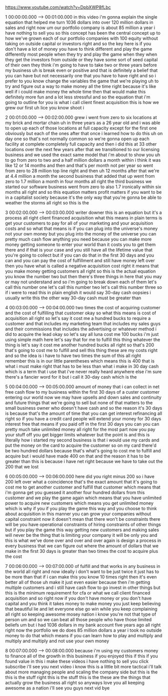 https://www.youtube.com/watch?v=DpbXWP8fLbc

1 00:00:00.000 --\> 00:01:00.000 in this video i'm gonna explain the
single equation that helped me turn 1036 dollars into over 120 million
dollars in sales and right now um our portfolio company is about 85
million a year i have nothing to sell you so this concept has been the
central concept up to how we've grown each of our portfolio companies
with 100 equity without taking on outside capital or investors right and
so the key here is if you don't have a lot of money you have to think
different and play the game differently most people when they try and
play the game when they when they get the investors from outside or they
have some sort of seed capital of their own they think i'm going to have
to take two or three years before my business uh is break even or
positive and that is definitely a belief that you can have but not
necessarily one that you have to have right and so i prefer to you know
change the variables the game that we're playing uh to try and figure
out a way to make money all the time right because it's like well if i
could make money the whole time then that would make this definitely
more fun and a lot less stressful and so the equation that i'm going to
outline for you is what i call client finest acquisition this is how we
grew our first uh lice you know shoot i

2 00:01:00.000 --\> 00:02:00.000 grew i went from zero to six locations
at my brick and mortar chain uh in three years as a 26 year old and i
was able to open up each of those locations at full capacity except for
the first one obviously but each of the ones after that once i learned
how to do this uh on day one so that's not normally common so we're
gonna open up each facility at complete completely full capacity and
then i did this at 33 other locations over the next few years after that
we transitioned to our licensing business and we used the exact same
model that i'm about to show you uh to go from zero to two and a half
million dollars a month within i think it was like 12 or 14 months and
then and that's per month not per year so went from zero to 28 million
top line right and then uh 12 months after that we're at 4.4 million a
month the second business that added that up went from zero to 1.7
million a month in four months all right the third business we started
our software business went from zero to also 1.7 ironically within six
months all right and so this equation matters profit matters if you want
to be in a capitalist society because it's the only way that you're
gonna be able to weather the storms all right so this is the

3 00:02:00.000 --\> 00:03:00.000 writer downer this is an equation but
it's a process all right client financed acquisition what this means in
plain terms is get your customers to pay for all of your marketing and
your acquisition costs and so what that means is if you can plug into
the universe's money not your own money but you plug into the money of
the universe you can pretty much cash flow anything you need because you
can make more money getting someone to enter your world than it costs
you to get them there and if that is your case and you still have all
the lifetime value that you're going to collect but if you can do that
in the first 30 days and you can and you can pay the cost of fulfillment
and still have money left over then you have what is called a negative
acquisition cost right it means that you make money getting customers
all right so this is the actual equation you know the number two but
then there's three things in here that you may or may not understand and
so i'm going to break down each of them let's call this number one let's
call this number two let's call this number three so if i were to read
this in plain english it would say 30-day cash oopsies i usually write
this the other way 30-day cash must be greater than

4 00:03:00.000 --\> 00:04:00.000 two times the cost of acquiring
customer and the cost of fulfilling that customer okay so what this
means is cost of acquisition all right so let's say it cost me a hundred
bucks to require a customer and that includes my marketing team that
includes my sales guys and their commissions that includes the
advertising or whatever method i did to acquire the lead okay so let's
say all luna cost me 100 bucks i'm just using simple math here let's say
that for me to fulfill this thing whatever the thing is let's say it
cost me another hundred bucks all right so that's 200 that's going to
cost me to fulfill and sell this thing these are my costs right and so
the idea is i have to have two times the sum of this all right remember
this is in our little parentheses which means this is 400 that is what i
must make right that has to be less than what i make in 30 day cash
which is a term that i use that i've never really heard anywhere else
i'm sure there's a fancier word for it but i call it 30-day cash which
is the

5 00:04:00.000 --\> 00:05:00.000 amount of money that i can collect in
net free cash flow to my business within the first 30 days of a custer
customer entering our world now we may have upsells and down sales and
continuity and future things that we're going to sell but none of that
matters to the small business owner who doesn't have cash and so the
reason it's 30 days is because that's the amount of time that you can
get interest refinancing all right so if you have a credit card people
will extend your money for 30 days interest free that means if you paid
off in the first 30 days you can you can pretty much take unlimited
money all right for the most part now you pay your stuff off you get
bigger limits whatever but the point is and this is literally how i
started my second business is that i would use my cards and put the
money on the card to acquire the customer so on my card there'd be two
hundred dollars because that's what's going to cost me to fulfill and
acquire but i would have made 400 on that and the reason it has to be
greater than this is because i have net right because we have to take
out the 200 that we lost

6 00:05:00.000 --\> 00:06:00.000 here did you right minus 200 so i have
200 left over what a coincidence that's the exact amount that it's going
to cost me to get another customer and fulfill that customer which means
that i'm gonna get you guessed it another four hundred dollars from this
customer and we play the game again which means that you have unlimited
power to acquire new customers which means you get unlimited money which
is why if you if you play the game this way and you choose to think
about acquisition in this manner you can grow your companies without
capital constraint now it doesn't mean that there won't be constraints
there will be you have operational constraints of hiring constraints of
other things but if you play the game this way getting new customers and
making sales will never be the thing that is limiting your company it
will be only you and this is what we've done over and over and over
again is design a process in every business that we can figure out where
the amount of dollars that we make in the first 30 days is greater than
two times the cost to acquire plus the cost

7 00:06:00.000 --\> 00:07:00.000 of fulfill and that works in any
business in the world all right and now ideally i don't want to be just
twice it just has to be more than that if i can make this you know 10
times right then it's even better all of those uh make it just even
easier because then i'm getting multiple customers and i still have cash
flow to go invest in other things but this is the minimum requirement
for cfa or what we call client financed acquisition and so right now if
you don't have money or you don't have capital and you think it takes
money to make money you just keep believing that beautiful lie and let
everyone else go win while you keep complaining all right so keeping
awesome mosey nation i know you're not that type of person um and so we
can beat all those people who have those limited beliefs um but i had
1036 dollars in my bank account five years ago all right right now the
portfolio we do does 85 million dollars a year i took no outside money
to do that which means if you can learn how to play and multiply and
multiply and multiply and not use your own money

8 00:07:00.000 --\> 00:08:00.000 because i'm using my customers money to
finance all of the growth in this business if you enjoyed this if this
if you found value in this i make these videos i have nothing to sell
you click subscribe i'll see you next video i know this is a little bit
more tactical i'll talk about more managing people and scaling the
company side but this is the this is the stuff right this is the stuff
this is the these are the things that actually grow the business all
right so anyways love you all keeping awesome as a nation i'll see you
guys next vid bye
